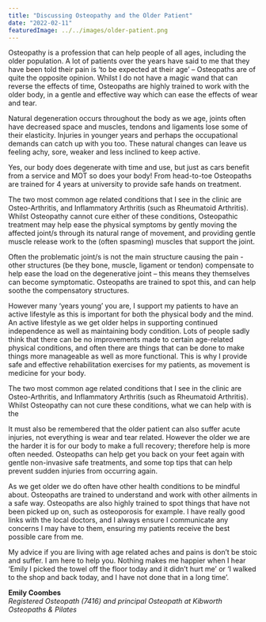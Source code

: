 ```yaml
---
title: "Discussing Osteopathy and the Older Patient"
date: "2022-02-11"
featuredImage: ../../images/older-patient.png
---
```


Osteopathy is a profession that can help people of all ages, including the older population. A lot of patients over the years have said to me that they have been told their pain is ‘to be expected at their age’ – Osteopaths are of quite the opposite opinion. Whilst I do not have a magic wand that can reverse the effects of time, Osteopaths are highly trained to work with the older body, in a gentle and effective way which can ease the effects of wear and tear.

Natural degeneration occurs throughout the body as we age, joints often have decreased space and muscles, tendons and ligaments lose some of their elasticity. Injuries in younger years and perhaps the occupational demands can catch up with you too.
These natural changes can leave us feeling achy, sore, weaker and less inclined to keep active.

Yes, our body does degenerate with time and use, but just as cars benefit from a service and MOT so does your body! From head-to-toe Osteopaths are trained for 4 years at university to provide safe hands on treatment.

The two most common age related conditions that I see in the clinic are Osteo-Arthritis, and Inflammatory Arthritis (such as Rheumatoid Arthritis). Whilst Osteopathy cannot cure either of these conditions, Osteopathic treatment may help ease the physical symptoms by gently moving the affected joint/s through its natural range of movement, and providing gentle muscle release work to the (often spasming) muscles that support the joint.

Often the problematic joint/s is not the main structure causing the pain - other structures (be they bone, muscle, ligament or tendon) compensate to help ease the load on the degenerative joint – this means they themselves can become symptomatic. Osteopaths are trained to spot this, and can help soothe the compensatory structures.

However many ‘years young’ you are, I support my patients to have an active lifestyle as this is important for both the physical body and the mind. An active lifestyle as we get older helps in supporting continued independence as well as maintaining body condition. Lots of people sadly think that there can be no improvements made to certain age-related physical conditions, and often there are things that can be done to make things more manageable as well as more functional. This is why I provide safe and effective rehabilitation exercises for my patients, as movement is medicine for your body.

The two most common age related conditions that I see in the clinic are Osteo-Arthritis, and Inflammatory Arthritis (such as Rheumatoid Arthritis). Whilst Osteopathy can not cure these conditions, what we can help with is the

It must also be remembered that the older patient can also suffer acute injuries, not everything is wear and tear related. However the older we are the harder it is for our body to make a full recovery; therefore help is more often needed. Osteopaths can help get you back on your feet again with gentle non-invasive safe treatments, and some top tips that can help prevent sudden injuries from occurring again.

As we get older we do often have other health conditions to be mindful about. Osteopaths are trained to understand and work with other ailments in a safe way. Osteopaths are also highly trained to spot things that have not been picked up on, such as osteoporosis for example. I have really good links with the local doctors, and I always ensure I communicate any concerns I may have to them, ensuring my patients receive the best possible care from me.

My advice if you are living with age related aches and pains is don’t be stoic and suffer. I am here to help you. Nothing makes me happier when I hear ‘Emily I picked the towel off the floor today and it didn’t hurt me’ or ‘I walked to the shop and back today, and I have not done that in a long time’.

<strong>Emily Coombes</strong><br />
<em>Registered Osteopath (7416) and principal Osteopath at Kibworth Osteopaths & Pilates</em>